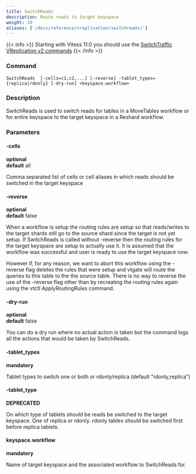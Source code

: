 ```yaml
---
title: SwitchReads
description: Route reads to target keyspace
weight: 30
aliases: ['/docs/reference/vreplication/switchreads/']
---
```


{{< info >}}
Starting with Vitess 11.0 you should use the [SwitchTraffic VReplication v2 commands](../../vreplication/switchtraffic)
{{< /info >}}

### Command

```
SwitchReads  [-cells=c1,c2,...] [-reverse] -tablet_types={replica|rdonly} [-dry-run] <keyspace.workflow>
```

### Description

SwitchReads is used to switch reads for tables in a MoveTables workflow or for entire keyspace 
to the target keyspace in a Reshard workflow.

### Parameters

#### -cells 
**optional**\
**default** all

<div class="cmd">
Comma separated list of cells or cell aliases in which reads should be switched in the target keyspace
</div>

#### -reverse 
**optional**\
**default** false

<div class="cmd">
When a workflow is setup the routing rules are setup so that reads/writes to the target shards
still go to the source shard since the target is not yet setup. If SwitchReads is called without
-reverse then the routing rules for the target keyspace are setup to actually use it. It is assumed
that the workflow was successful and user is ready to use the target keyspace now.

However if, for any reason, we want to abort this workflow using the -reverse flag deletes the
rules that were setup and vtgate will route the queries to this table to the the source table.
There is no way to reverse the use of the -reverse flag other than by recreating the routing rules
again using the vtctl ApplyRoutingRules command.
</div>

#### -dry-run 
**optional**\
**default** false

<div class="cmd">
You can do a dry run where no actual action is taken but the command logs all the actions that would be taken
by SwitchReads.
</div>

#### -tablet_types
**mandatory**

<div class="cmd">
Tablet types to switch one or both or rdonly/replica (default "rdonly,replica")
</div>

#### -tablet_type 
**DEPRECATED**

<div class="cmd">
On which type of tablets should be reads be switched to the target keyspace. One of replica or rdonly. rdonly
tables should be switched first before replica tablets. 
</div>

#### keyspace.workflow 
**mandatory**

<div class="cmd">
Name of target keyspace and the associated workflow to SwitchReads for.
</div>
